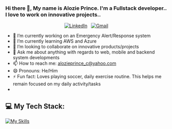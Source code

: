 ### Hi there 👋, My name is Alozie Prince. I'm a Fullstack developer.. I love to work on innovative projects..

<div align="center">

[![LinkedIn](https://skillicons.dev/icons?i=linkedin)](https://www.linkedin.com/in/prince-alozie-68a161a2/) &nbsp;
[![Gmail](https://skillicons.dev/icons?i=gmail)](mailto:ecriphlimited@gmail.com?subject=Hello%20Prince,%20From%20Github)

</div>

- 🔭 I’m currently working on an Emergency Alert/Response system
- 🌱 I’m currently learning AWS and Azure
- 👯 I’m looking to collaborate on innovative products/projects
- 💬 Ask me about anything with regards to web, mobile and backend system developments
- 📫 How to reach me: alozieprince_c@yahoo.com
- 😄 Pronouns: He/Him
- ⚡ Fun fact: Loves playing soccer, daily exercise routine. This helps me remain focused on my daily activity/tasks
- 
## 💻 My Tech Stack:

[![My Skills](https://skillicons.dev/icons?i=js,html,css,nodejs,nestjs,next,ts,aws,azure,react,tailwind,reactnative,prisma,mongodb,postgresql,git)](https://skillicons.dev)

